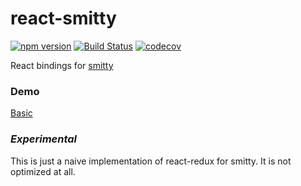 # react-smitty

[![npm version](https://badge.fury.io/js/react-smitty.svg)](https://badge.fury.io/js/react-smitty)
[![Build Status](https://travis-ci.org/tkh44/react-smitty.svg?branch=master)](https://travis-ci.org/tkh44/react-smitty)
[![codecov](https://codecov.io/gh/tkh44/react-smitty/branch/master/graph/badge.svg)](https://codecov.io/gh/tkh44/react-smitty)



React bindings for [smitty](https://github.com/tkh44/smitty)

### Demo
[Basic](http://codepen.io/tkh44/pen/qRjjwb)

### *Experimental*
This is just a naive implementation of react-redux for smitty. It is not optimized at all.

###
